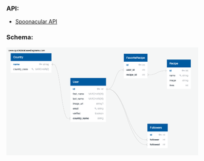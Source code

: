 ### API:

- [Spoonacular API](https://spoonacular.com/food-api)

### Schema:

[![Database schema](https://github.com/jlh040/Cook-It-Up-Capstone-1/raw/master/QuickDBD-export.png)](https://github.com/jlh040/Cook-It-Up-Capstone-1/blob/master/QuickDBD-export.png)